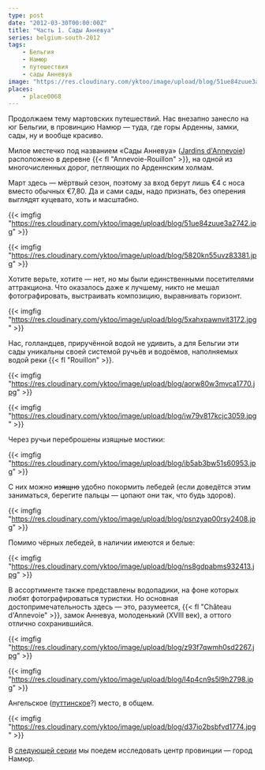 ```yaml
---
type: post
date: "2012-03-30T00:00:00Z"
title: "Часть 1. Сады Анневуа"
series: belgium-south-2012
tags:
    - Бельгия
    - Намюр
    - путешествия
    - сады Анневуа
image: "https://res.cloudinary.com/yktoo/image/upload/blog/51ue84zuue3a2742.jpg"
places:
    - place0068
---
```


Продолжаем тему мартовских путешествий. Нас внезапно занесло на юг Бельгии, в провинцию Намюр — туда, где горы Арденны, замки, сады, ну и вообще красиво.

Милое местечко под названием «Сады Анневуа» ([Jardins d'Annevoie](http://www.jardins.dannevoie.be/)) расположено в деревне {{< fl "Annevoie-Rouillon" >}}, на одной из многочисленных дорог, петляющих по Арденнским холмам.

Март здесь — мёртвый сезон, поэтому за вход берут лишь €4 с носа вместо обычных €7,80. Да и сами сады, надо признать, без оперения выглядят куцевато, хоть и масштабно.

{{< imgfig "https://res.cloudinary.com/yktoo/image/upload/blog/51ue84zuue3a2742.jpg" >}}

<!--more-->

{{< imgfig "https://res.cloudinary.com/yktoo/image/upload/blog/5820kn55uvz83381.jpg" >}}

Хотите верьте, хотите — нет, но мы были единственными посетителями аттракциона. Что оказалось даже к лучшему, никто не мешал фотографировать, выстраивать композицию, выравнивать горизонт.

{{< imgfig "https://res.cloudinary.com/yktoo/image/upload/blog/5xahxpawnvit3172.jpg" >}}

Нас, голландцев, приручённой водой не удивить, а для Бельгии эти сады уникальны своей системой ручьёв и водоёмов, наполняемых водой реки {{< fl "Rouillon" >}}.

{{< imgfig "https://res.cloudinary.com/yktoo/image/upload/blog/aorw80w3mvca1770.jpg" >}}

{{< imgfig "https://res.cloudinary.com/yktoo/image/upload/blog/iw79v817kcjc3059.jpg" >}}

Через ручьи переброшены изящные мостики:

{{< imgfig "https://res.cloudinary.com/yktoo/image/upload/blog/ib5ab3bw51s60953.jpg" >}}

С них можно ~~изящно~~ удобно покормить лебедей (если доведётся этим заниматься, берегите пальцы — цопают они так, что будь здоров).

{{< imgfig "https://res.cloudinary.com/yktoo/image/upload/blog/psnzyap00rsy2408.jpg" >}}

Помимо чёрных лебедей, в наличии имеются и белые:

{{< imgfig "https://res.cloudinary.com/yktoo/image/upload/blog/ns8gdpabms932413.jpg" >}}

В ассортименте также представлены водопадики, на фоне которых любят фотографироваться туристки. Но основная достопримечательность здесь — это, разумеется, {{< fl "Château d'Annevoie" >}}, замок Анневуа, молоденький (XVIII век), а оттого отлично сохранившийся.

{{< imgfig "https://res.cloudinary.com/yktoo/image/upload/blog/z93f7qwmh0sd2267.jpg" >}}

{{< imgfig "https://res.cloudinary.com/yktoo/image/upload/blog/l4p4cn9s5l9h2798.jpg" >}}

Ангельское ([путтинское](http://slovari.yandex.ru/~%D0%BA%D0%BD%D0%B8%D0%B3%D0%B8/%D0%91%D0%A1%D0%AD/%D0%9F%D1%83%D1%82%D1%82%D0%B8/)?) место, в общем.

{{< imgfig "https://res.cloudinary.com/yktoo/image/upload/blog/d37io2bsbfvd1774.jpg" >}}

В [следующей серии](0145) мы поедем исследовать центр провинции — город Намюр.
